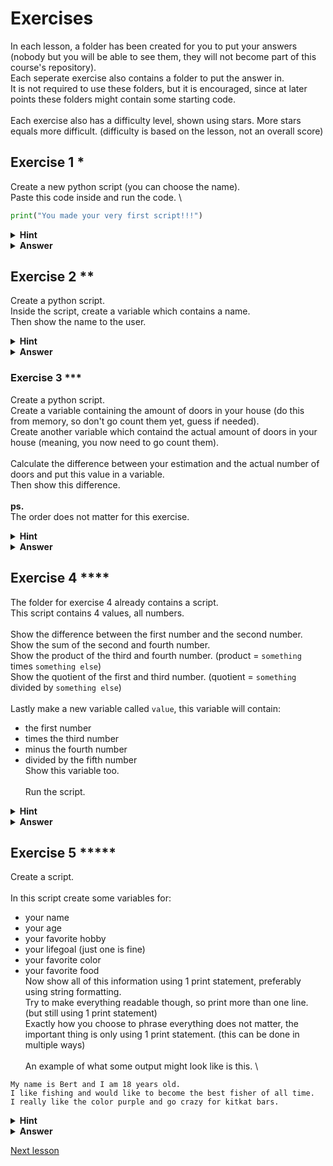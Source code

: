 # Exercises

In each lesson, a folder has been created for you to put your answers (nobody but you will be able to see them, they will not become part of this course's repository). \
Each seperate exercise also contains a folder to put the answer in. \
It is not required to use these folders, but it is encouraged, since at later points these folders might contain some starting code. \
\
Each exercise also has a difficulty level, shown using stars. More stars equals more difficult. (difficulty is based on the lesson, not an overall score)

## Exercise 1 *

Create a new python script (you can choose the name). \
Paste this code inside and run the code. \
```python
print("You made your very first script!!!")
```

<details><summary><b>Hint</b></summary>

Make sure you are in the correct directory. \
This means, you need to be in the directory `Lesson01/Exercises/Exercise 1` inside the repo. \
Use `cd <directory>` to move to a directory. \
You can sue `cd ..` to go one directory up.

</details>

<details><summary><b>Answer</b></summary>

Make sure you are in the correct directory (see hint). \
Run `python <your script name>.py`.

</details>

## Exercise 2 **

Create a python script. \
Inside the script, create a variable which contains a name. \
Then show the name to the user. 

<details><summary><b>Hint</b></summary>

A name is a string.

</details>

<details><summary><b>Answer</b></summary>

```python
name = "John F. Kennedy"

print(name)
```

</details>

### Exercise 3 ***

Create a python script. \
Create a variable containing the amount of doors in your house (do this from memory, so don't go count them yet, guess if needed). \
Create another variable which containd the actual amount of doors in your house (meaning, you now need to go count them). \
\
Calculate the difference between your estimation and the actual number of doors and put this value in a variable. \
Then show this difference. \
\
**ps.** \
The order does not matter for this exercise.

<details><summary><b>Hint</b></summary>

Use the `-` operator.

</details>

<details><summary><b>Answer</b></summary>

Exact naming of variables does not matter. \
The answers shown will by no means be the only possible answer. \
\
```python
estimation = 12
actual = 16

difference = estimation - actual

# Since order is not important the following would also be fine for this exercise
# difference = actual - estimation

print(difference)
```

</details>

## Exercise 4 ****

The folder for exercise 4 already contains a script. \
This script contains 4 values, all numbers. \
\
Show the difference between the first number and the second number. \
Show the sum of the second and fourth number. \
Show the product of the third and fourth number. (product = `something` times `something else`) \
Show the quotient of the first and third number. (quotient = `something` divided by `something else`) \
\
Lastly make a new variable called `value`, this variable will contain:
 - the first number
 - times the third number
 - minus the fourth number
 - divided by the fifth number
\
Show this variable too. \
\
Run the script.

<details><summary><b>Hint</b></summary>

For the first four things, there is no need to make new variables, but you can do so if you want to. \
\
For the last variable, make sure your order of operations are correct. \
You can achieve this by using extra brackets if needed.

</details>

<details><summary><b>Answer</b></summary>

```python
first_number = 15
second_number = -11
third_number = 2
fourth_number = 5.2

print(first_number - second_number)
print(second_number + fourth_number)
print(third_number * fourth_number)
print(first_number / third_number)

value = (first_number * third_number - fourth_number) / fifth_number

print(value)
```

</details>

## Exercise 5 *****

Create a script. \
\
In this script create some variables for:
 - your name
 - your age
 - your favorite hobby
 - your lifegoal (just one is fine)
 - your favorite color
 - your favorite food
\
Now show all of this information using 1 print statement, preferably using string formatting. \
Try to make everything readable though, so print more than one line. (but still using 1 print statement) \
Exactly how you choose to phrase everything does not matter, the important thing is only using 1 print statement. (this can be done in multiple ways) \
\
An example of what some output might look like is this. \
```
My name is Bert and I am 18 years old.
I like fishing and would like to become the best fisher of all time.
I really like the color purple and go crazy for kitkat bars.
```

<details><summary><b>Hint</b></summary>

Showing things on multiple lines made use of the `\n` character. \
\
To only use 1 print statement, you can put your output into a new variable, and print that. \
Or you can create the string and print it directly. \
\
String formatting needs your string to look like this `f"blabla {something} blabla"`.

</details>

<details><summary><b>Answer</b></summary>

```python
name = "Bert"
age = 18
hobby = "fishing"
lifegoal = "to become the best fisher of all time"
favorite_color = "purple"
favorite_food = "kitkat bars"

print(f"My name is {name} and I am {age} years old.\nI like {hobby} and would like {lifegoal}.\nI really like the color {favorite_color} and go crazy for {favorite_food}.")
```

</details>

[Next lesson](../Lesson02)